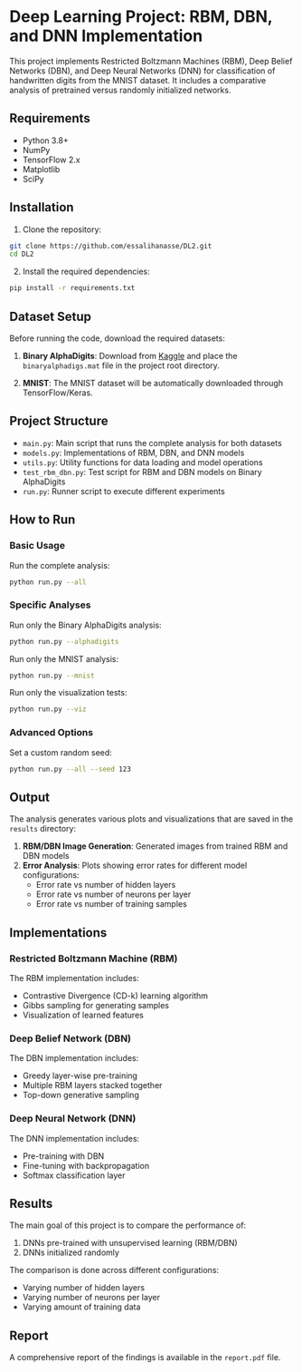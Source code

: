 # Deep Learning Project: RBM, DBN, and DNN Implementation

This project implements Restricted Boltzmann Machines (RBM), Deep Belief Networks (DBN), and Deep Neural Networks (DNN) for classification of handwritten digits from the MNIST dataset. It includes a comparative analysis of pretrained versus randomly initialized networks.

## Requirements

- Python 3.8+
- NumPy
- TensorFlow 2.x
- Matplotlib
- SciPy

## Installation

1. Clone the repository:
```bash
git clone https://github.com/essalihanasse/DL2.git
cd DL2
```

2. Install the required dependencies:
```bash
pip install -r requirements.txt
```

## Dataset Setup

Before running the code, download the required datasets:

1. **Binary AlphaDigits**: Download from [Kaggle](https://www.kaggle.com/datasets/angevalli/binary-alpha-digits?select=binaryalphadigs.mat) and place the `binaryalphadigs.mat` file in the project root directory.

2. **MNIST**: The MNIST dataset will be automatically downloaded through TensorFlow/Keras.

## Project Structure

- `main.py`: Main script that runs the complete analysis for both datasets
- `models.py`: Implementations of RBM, DBN, and DNN models
- `utils.py`: Utility functions for data loading and model operations
- `test_rbm_dbn.py`: Test script for RBM and DBN models on Binary AlphaDigits
- `run.py`: Runner script to execute different experiments

## How to Run

### Basic Usage

Run the complete analysis:

```bash
python run.py --all
```

### Specific Analyses

Run only the Binary AlphaDigits analysis:

```bash
python run.py --alphadigits
```

Run only the MNIST analysis:

```bash
python run.py --mnist
```

Run only the visualization tests:

```bash
python run.py --viz
```

### Advanced Options

Set a custom random seed:

```bash
python run.py --all --seed 123
```

## Output

The analysis generates various plots and visualizations that are saved in the `results` directory:

1. **RBM/DBN Image Generation**: Generated images from trained RBM and DBN models
2. **Error Analysis**: Plots showing error rates for different model configurations:
   - Error rate vs number of hidden layers
   - Error rate vs number of neurons per layer
   - Error rate vs number of training samples

## Implementations

### Restricted Boltzmann Machine (RBM)

The RBM implementation includes:
- Contrastive Divergence (CD-k) learning algorithm
- Gibbs sampling for generating samples
- Visualization of learned features

### Deep Belief Network (DBN)

The DBN implementation includes:
- Greedy layer-wise pre-training
- Multiple RBM layers stacked together
- Top-down generative sampling

### Deep Neural Network (DNN)

The DNN implementation includes:
- Pre-training with DBN
- Fine-tuning with backpropagation
- Softmax classification layer

## Results

The main goal of this project is to compare the performance of:
1. DNNs pre-trained with unsupervised learning (RBM/DBN)
2. DNNs initialized randomly

The comparison is done across different configurations:
- Varying number of hidden layers
- Varying number of neurons per layer
- Varying amount of training data

## Report

A comprehensive report of the findings is available in the `report.pdf` file.
